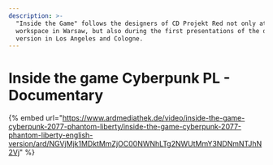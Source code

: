 ```yaml
---
description: >-
  "Inside the Game" follows the designers of CD Projekt Red not only at their
  workspace in Warsaw, but also during the first presentations of the demo
  version in Los Angeles and Cologne.
---
```


# Inside the game Cyberpunk PL - Documentary



{% embed url="https://www.ardmediathek.de/video/inside-the-game-cyberpunk-2077-phantom-liberty/inside-the-game-cyberpunk-2077-phantom-liberty-english-version/ard/NGVjMjk1MDktMmZjOC00NWNhLTg2NWUtMmY3NDNmNTJhN2Vj" %}
